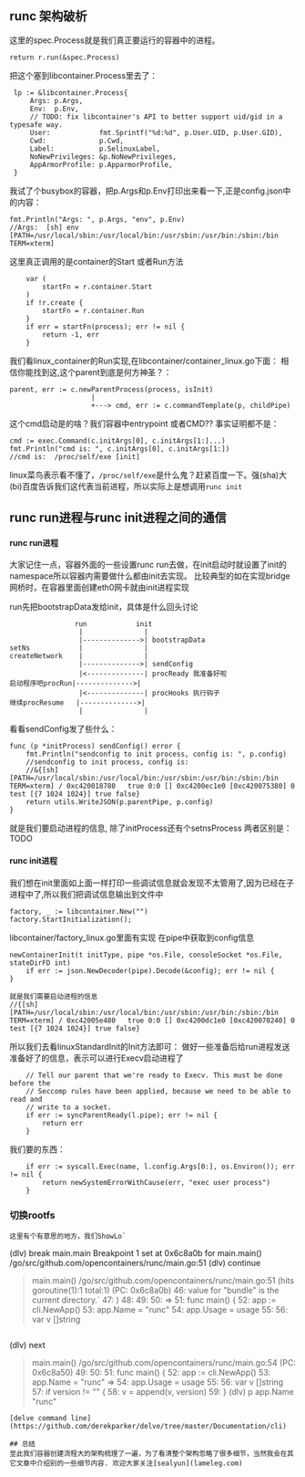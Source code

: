## runc 架构破析
这里的spec.Process就是我们真正要运行的容器中的进程。
```
return r.run(&spec.Process)
```
把这个塞到libcontainer.Process里去了：
```
 lp := &libcontainer.Process{
     Args: p.Args,
     Env:  p.Env,
     // TODO: fix libcontainer's API to better support uid/gid in a typesafe way.
     User:            fmt.Sprintf("%d:%d", p.User.UID, p.User.GID),
     Cwd:             p.Cwd,
     Label:           p.SelinuxLabel,
     NoNewPrivileges: &p.NoNewPrivileges,
     AppArmorProfile: p.ApparmorProfile,
 }
```
我试了个busybox的容器，把p.Args和p.Env打印出来看一下,正是config.json中的内容：
```
fmt.Println("Args: ", p.Args, "env", p.Env)
//Args:  [sh] env [PATH=/usr/local/sbin:/usr/local/bin:/usr/sbin:/usr/bin:/sbin:/bin TERM=xterm]
```

这里真正调用的是container的Start 或者Run方法
```
    var (
        startFn = r.container.Start
    )
    if !r.create {
        startFn = r.container.Run
    }
    if err = startFn(process); err != nil {
        return -1, err
    }

```
我们看linux_container的Run实现,在libcontainer/container_linux.go下面：
相信你能找到这,这个parent到底是何方神圣？：
```
parent, err := c.newParentProcess(process, isInit)
                    |
                    +---> cmd, err := c.commandTemplate(p, childPipe)
```
这个cmd启动是的啥？我们容器中entrypoint 或者CMD?? 事实证明都不是：
```
cmd := exec.Command(c.initArgs[0], c.initArgs[1:]...)
fmt.Println("cmd is: ", c.initArgs[0], c.initArgs[1:])
//cmd is:  /proc/self/exe [init]
```
linux菜鸟表示看不懂了，`/proc/self/exe`是什么鬼？赶紧百度一下。强(sha)大(bi)百度告诉我们这代表当前进程，所以实际上是想调用`runc init`

## runc run进程与runc init进程之间的通信
#### runc run进程
大家记住一点，容器外面的一些设置runc run去做，在init启动时就设置了init的namespace所以容器内需要做什么都由init去实现。
比较典型的如在实现bridge网桥时，在容器里面创建eth0网卡就由init进程实现

run先把bootstrapData发给init，具体是什么回头讨论
```
                run            init
                 |               |
                 |-------------->| bootstrapData
setNs            |               |
createNetwork    |               |
                 |-------------->| sendConfig
                 |<--------------| procReady 我准备好啦
启动程序吧procRun|-------------->| 
                 |<--------------| procHooks 执行钩子
继续procResume   |-------------->| 
                 |               |
```
看看sendConfig发了些什么：
```
func (p *initProcess) sendConfig() error {
    fmt.Println("sendconfig to init process, config is: ", p.config)
    //sendconfig to init process, config is:  
    //&{[sh] [PATH=/usr/local/sbin:/usr/local/bin:/usr/sbin:/usr/bin:/sbin:/bin TERM=xterm] / 0xc420018780   true 0:0 [] 0xc4200ec1e0 [0xc420075380] 0 test [{7 1024 1024}] true false}
    return utils.WriteJSON(p.parentPipe, p.config)
}
```
就是我们要启动进程的信息, 除了initProcess还有个setnsProcess 两者区别是：
TODO

#### runc init进程
我们想在init里面如上面一样打印一些调试信息就会发现不太管用了,因为已经在子进程中了,所以我们把调试信息输出到文件中
```
factory, _ := libcontainer.New("")
factory.StartInitialization(); 
```
libcontainer/factory_linux.go里面有实现
在pipe中获取到config信息
```
newContainerInit(t initType, pipe *os.File, consoleSocket *os.File, stateDirFD int) 
    if err := json.NewDecoder(pipe).Decode(&config); err != nil {
} 

就是我们需要启动进程的信息
//{[sh] [PATH=/usr/local/sbin:/usr/local/bin:/usr/sbin:/usr/bin:/sbin:/bin TERM=xterm] / 0xc42005e480   true 0:0 [] 0xc4200dc1e0 [0xc420070240] 0 test [{7 1024 1024}] true false}
```
所以我们去看linuxStandardInit的Init方法即可：
做好一些准备后给run进程发送准备好了的信息，表示可以进行Execv启动进程了
```
    // Tell our parent that we're ready to Execv. This must be done before the
    // Seccomp rules have been applied, because we need to be able to read and
    // write to a socket.
    if err := syncParentReady(l.pipe); err != nil {
        return err
    }
```
我们要的东西：
```
    if err := syscall.Exec(name, l.config.Args[0:], os.Environ()); err != nil {
        return newSystemErrorWithCause(err, "exec user process")
    }
```

### 切换rootfs
    这里有个有意思的地方，我们ShowLo`
(dlv) break main.main
Breakpoint 1 set at 0x6c8a0b for main.main() /go/src/github.com/opencontainers/runc/main.go:51
(dlv) continue
> main.main() /go/src/github.com/opencontainers/runc/main.go:51 (hits goroutine(1):1 total:1) (PC: 0x6c8a0b)
    46: value for "bundle" is the current directory.`
    47: )
    48:
    49:
    50:
=>  51: func main() {
    52:     app := cli.NewApp()
    53:     app.Name = "runc"
    54:     app.Usage = usage
    55:
    56:     var v []string
```
```
(dlv) next
> main.main() /go/src/github.com/opencontainers/runc/main.go:54 (PC: 0x6c8a50)
    49:
    50:
    51: func main() {
    52:     app := cli.NewApp()
    53:     app.Name = "runc"
=>  54:     app.Usage = usage
    55:
    56:     var v []string
    57:     if version != "" {
    58:         v = append(v, version)
    59:     }
(dlv) p app.Name
"runc"
```
[delve command line](https://github.com/derekparker/delve/tree/master/Documentation/cli)

## 总结
至此我们容器创建流程大的架构梳理了一遍，为了看清整个架构忽略了很多细节，当然我会在其它文章中介绍别的一些细节内容. 欢迎大家关注[sealyun](lameleg.com)


